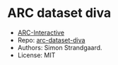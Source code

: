 # ARC dataset diva

- [ARC-Interactive](https://neoneye.github.io/arc/?dataset=arc-dataset-diva)
- Repo: [arc-dataset-diva](https://github.com/neoneye/arc-dataset-diva)
- Authors: Simon Strandgaard.
- License: MIT
